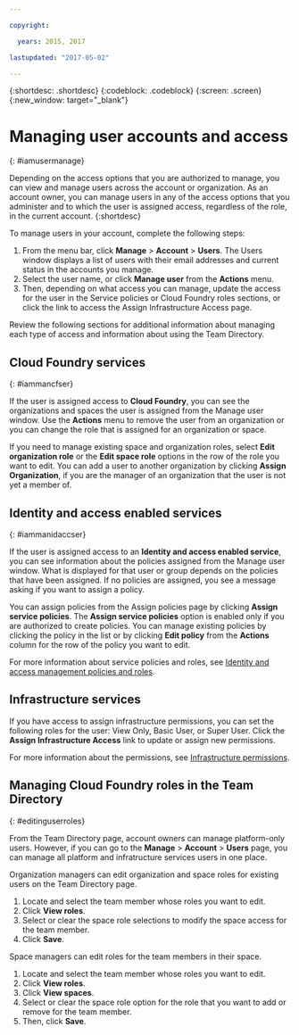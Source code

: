 ```yaml
---

copyright:

  years: 2015, 2017

lastupdated: "2017-05-02"

---
```


{:shortdesc: .shortdesc}
{:codeblock: .codeblock}
{:screen: .screen}
{:new_window: target="_blank"}

# Managing user accounts and access
{: #iamusermanage}

Depending on the access options that you are authorized to manage, you can view and manage users across the account or organization. As an account owner, you can manage users in any of the access options that you administer and to which the user is assigned access, regardless of the role, in the current account.
{:shortdesc}

To manage users in your account, complete the following steps:

1. From the menu bar, click **Manage** &gt; **Account** &gt; **Users**. The Users window displays a list of users with their email addresses and current status in the accounts you manage. 
2. Select the user name, or click **Manage user** from the **Actions** menu. 
3. Then, depending on what access you can manage, update the access for the user in the Service policies or Cloud Foundry roles sections, or click the link to access the Assign Infrastructure Access page.

Review the following sections for additional information about managing each type of access and information about using the Team Directory.

## Cloud Foundry services 
{: #iammancfser}

If the user is assigned access to **Cloud Foundry**, you can see the organizations and spaces the user is assigned from the Manage user window. Use the **Actions** menu to remove the user from an organization or you can change the role that is assigned for an organization or space.

If you need to manage existing space and organization roles, select **Edit organization role** or the **Edit space role** options in the row of the role you want to edit. You can add a user to another organization by clicking **Assign Organization**, if you are the manager of an organization that the user is not yet a member of. 


## Identity and access enabled services
{: #iammanidaccser}

If the user is assigned access to an **Identity and access enabled service**, you can see information about the policies assigned from the Manage user window. What is displayed for that user or group depends on the policies that have been assigned. If no policies are assigned, you see a message asking if you want to assign a policy. 

You can assign policies from the Assign policies page by clicking **Assign service policies**. The **Assign service policies** option is enabled only if you are authorized to create policies. You can manage existing policies by clicking the policy in the list or by clicking **Edit policy** from the **Actions** column for the row of the policy you want to edit.

For more information about service policies and roles, see [Identity and access management policies and roles](/docs/admin/users_roles.html#iamusermanpol).

## Infrastructure services

If you have access to assign infrastructure permissions, you can set the following roles for the user: View Only, Basic User, or Super User. Click the **Assign Infrastructure Access** link to update or assign new permissions.

For more information about the permissions, see [Infrastructure permissions](/docs/admin/users_roles.html#infrapermissions).

## Managing Cloud Foundry roles in the Team Directory
{: #editinguserroles}

From the Team Directory page, account owners can manage platform-only users. However, if you can go to the **Manage** &gt; **Account** &gt; **Users** page, you can manage all platform and infratructure services users in one place.

Organization managers can edit organization and space roles for existing users on the Team Directory page.

1. Locate and select the team member whose roles you want to edit.
2. Click **View roles**.
3. Select or clear the space role selections to modify the space access for the team member.
4. Click **Save**.

Space managers can edit roles for the team members in their space.

1. Locate and select the team member whose roles you want to edit.
2. Click **View roles**.
3. Click **View spaces**.
4. Select or clear the space role option for the role that you want to add or remove for the team member.
5. Then, click **Save**.
